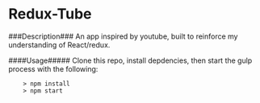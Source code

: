 # Redux-Tube

###Description###
An app inspired by youtube, built to reinforce my understanding of React/redux.


####Usage#####
Clone this repo, install depdencies, then start the gulp process with the following:

```
	> npm install
	> npm start
```
